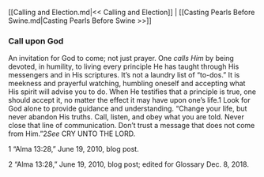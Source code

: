 [[Calling and Election.md|<< Calling and Election]]  |  [[Casting Pearls Before Swine.md|Casting Pearls Before Swine >>]]

### Call upon God
An invitation for God to come; not just prayer. One *calls Him* by being devoted, in humility, to living every principle He has taught through His messengers and in His scriptures. It’s not a laundry list of “to-dos.” It is meekness and prayerful watching, humbling oneself and accepting what His spirit will advise you to do. When He testifies that a principle is true, one should accept it, no matter the effect it may have upon one’s life.1 Look for God alone to provide guidance and understanding. “Change your life, but never abandon His truths. Call, listen, and obey what you are told. Never close that line of communication. Don’t trust a message that does not come from Him.”2*See* CRY UNTO THE LORD.



1 “Alma 13:28,” June 19, 2010, blog post.


2 “Alma 13:28,” June 19, 2010, blog post; edited for Glossary Dec. 8, 2018.